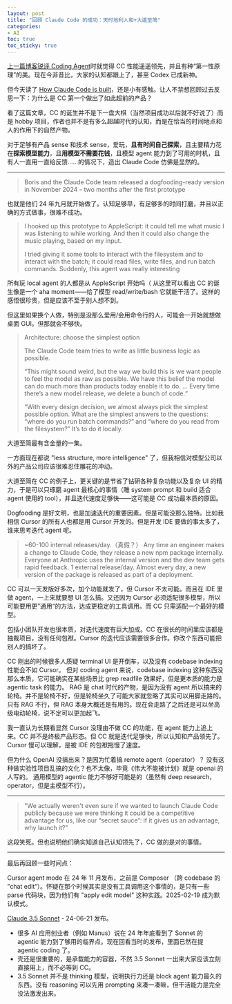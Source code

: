 ```yaml
---
layout: post
title: "回顾 Claude Code 的成功：天时地利人和+大道至简"
categories:
- AI
toc: true
toc_sticky: true
---
```


[上一篇博客锐评 Coding Agent](/ai/2025/06/08/ai-coding.html)时就觉得 CC 性能遥遥领先，并且有种“第一性原理”的美。现在今非昔比，大家的认知都跟上了，甚至 Codex 已成新神。

但今天读了 [How Claude Code is built](https://newsletter.pragmaticengineer.com/p/how-claude-code-is-built)，还是小有感触。让人不禁想回顾过去反思一下：为什么是 CC 第一个做出了如此超前的产品？

看了这篇文章，CC 的诞生并不是下一盘大棋（当然项目成功以后就不好说了）而是 hobby 项目，作者也并不是有多么超越时代的认知，而是在恰当的时间地点和人的作用下的自然产物。

对于足够有产品 sense 和技术 sense，爱玩，**且有时间自己探索**，且主要精力花在**探索模型能力**，且**用模型不需要花钱**，且模型 agent 能力到了可用的时机，且有人一直用一直给反馈……的情况下，造出 Claude Code 仿佛是显然的。

---

> Boris and the Claude Code team released a dogfooding-ready version in November 2024 – two months after the first prototype

也就是他们 24 年九月就开始做了。认知足够早，有足够多的时间打磨，并且以正确的方式做事，很难不成功。

> I hooked up this prototype to AppleScript: it could tell me what music I was listening to while working. And then it could also change the music playing, based on my input.
>
> I tried giving it some tools to interact with the filesystem and to interact with the batch; it could read files, write files, and run batch commands.
> Suddenly, this agent was really interesting

所有玩 local agent 的人都是从 AppleScript 开始吗（
从这里可以看出 CC 的诞生像是一个 aha moment——给了模型 read/write/bash 它就能干活了。这样的感悟很珍贵，但是应该不至于别人想不到。

但这里如果换个人做，特别是没那么爱用/会用命令行的人，可能会一开始就想做桌面 GUI。但那就会不够快。

> Architecture: choose the simplest option
>
> The Claude Code team tries to write as little business logic as possible.
>
> “This might sound weird, but the way we build this is we want people to feel the model as raw as possible. We have this belief the model can do much more than products today enable it to do. 
> ... Every time there’s a new model release, we delete a bunch of code.“ 
>
> “With every design decision, we almost always pick the simplest possible option. What are the simplest answers to the questions: “where do you run batch commands?” and “where do you read from the filesystem?” It’s to do it locally.

大道至简最有含金量的一集。

一方面现在都说 "less structure, more intelligence" 了，但我相信对模型公司以外的产品公司应该很难忍住雕花的冲动。

大道至简在 CC 的例子上，更关键的是节省了钻研各种复杂功能以及复杂 UI 的精力，于是可以只琢磨 agent 最核心的事情（雕 system prompt 和 build 适合 agent 使用的 tool），并且迭代速度足够快——这可能是 CC 成功最本质的原因。

Dogfooding 是好文明，也是加速迭代的重要因素。但是可能没那么独特。比如我相信 Cursor 的所有人也都是用 Cursor 开发的。但是开发 IDE 要做的事太多了，谁来思考迭代 agent 呢。

> ~60-100 internal releases/day.（真假？） Any time an engineer makes a change to Claude Code, they release a new npm package internally. Everyone at Anthropic uses the internal version and the dev team gets rapid feedback.
> 1 external release/day. Almost every day, a new version of the package is released as part of a deployment.

CC 可以一天发版好多次，加个功能就发了，但 Cursor 不太可能。而且在 IDE 里做 agent，一上来就要想 UI 怎么搞。又还因为 Cursor 必须适配很多模型，所以可能要用更”通用“的方法，达成更稳定的工具调用。而 CC 只需适配一个最好的模型。

包括小团队开发也很本质，对迭代速度有巨大加成。CC 在很长的时间里应该都是独裁项目，没有任何包袱。Cursor 的迭代应该需要很多合作。你改个东西可能把别人的搞坏了。

CC 刚出的时候很多人质疑 terminal UI 是开倒车，以及没有 codebase indexing 性能会不如 Cursor。
但对 coding agent 来说，codebase indexing 这种东西没那么本质，它可能确实在某些场景比 grep readfile 效果好，但是更本质的能力是 agentic task 的能力。
RAG 是 chat 时代的产物，是因为没有 agent 所以搞来的轮椅。并不是轮椅不好，但是轮椅坐久了可能大家就忽略了其实可以用脚走路的。
只有 RAG 不行，但 RAG 本身大概还是有用的。现在会走路了之后还是可以坐高级电动轮椅，说不定可以更加起飞。

我一直认为长期看显然 Cursor 没理由不做 CC 的功能，在 agent 能力上追上来。CC 并不是终极产品形态。但 CC 就是迭代足够快，所以认知和产品领先了。Cursor 慢可以理解，是被 IDE 的包袱拖慢了速度。


但为什么 OpenAI 没搞出来？是因为忙着搞 remote agent（operator）？
没有这种做实验性项目乱搞的文化？也不太像，毕竟《伟大不能被计划》就是 openai 的人写的。
通用模型的 agentic 能力不够好可能是的（虽然有 deep research，operator，但是主模型不行）。

---

> "We actually weren't even sure if we wanted to launch Claude Code publicly because we were thinking it could be a competitive advantage for us, like our “secret sauce”: if it gives us an advantage, why launch it?"

这段笑死。但也说明他们确实知道自己认知领先了，CC 做的是对的事情。

---

最后再回顾一些时间点：

Cursor agent mode 在 24 年 11 月发布，之前是 Composer （跨 codebase 的 ”chat edit“）。怀疑在那个时候其实是没有工具调用这个事情的，是只有一些 parse 代码块，因为他们有 "apply edit model" 这种实践。2025-02-19 成为默认模式。

[Claude 3.5 Sonnet](https://www.anthropic.com/news/claude-3-5-sonnet) - 24-06-21 发布。
- 很多 AI 应用创业者（例如 Manus）说在 24 年年底看到了 Sonnet 的 agentic 能力到了够用的临界点。现在回看当时的发布，里面已然在提 agentic coding 了。
- 壳还是很重要的，是承载能力的容器，不然 3.5 Sonnet 一出来大家应该立刻直接用上，而不必等到 CC。
- 3.5 Sonnet 并不是 thinking 模型，说明执行力还是 block agent 能力最久的东西。没有 reasoning 可以先用 prompting 来凑一凑嘛，但干活能力是完全没法激发出来。
